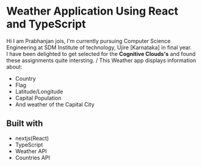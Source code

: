 # Weather Application Using React and TypeScript

Hi I am Prabhanjan jois, I'm currently pursuing Computer Science Engineering at SDM Institute of technology, Ujire [Karnataka] in final year.\
I have been delighted to get selected for the <b>Cognitive Clouds's</b> and found these assignments quite intersting.
/
This Weather app displays information about:
* Country
* Flag
* Latitude/Longitude 
* Capital Population
* And weather of the Capital City

## Built with

- nextjs(React)
- TypeScript
- Weather API
- Countries API

